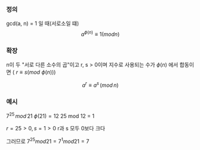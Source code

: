 ### 정의
gcd(a, n) = 1 일 때(서로소일 떄)
$$a^{\phi(n)}  \equiv 1 (mod n)$$


### 확장
n이 두 "서로 다른 소수의 곱"이고
r, s > 0이며
지수로 사용되는 수가 $\phi(n)$ 에서 합동이면 ( $r \equiv s(mod$ $\phi (n)))$

$$a^r \equiv a^s\, (mod\,n)$$

### 예시 
$7^{25} \,mod \, 21$
$\phi(21) = 12$
25 mod 12 = 1

$r = 25 > 0,\,s=1>0$
r과 s 모두 0보다 크다

그러므로 
$7^{25} mod21 = 7^1 mod 21 = 7$

